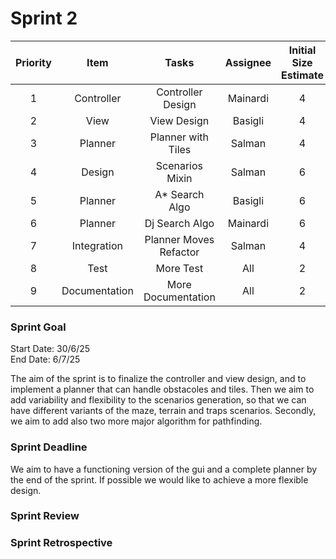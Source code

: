 # Sprint 2

| Priority |     Item      |         Tasks          | Assignee | Initial Size Estimate | Day 1 | Day 2 | Day 3 | Day 4 | Day 5 | Day 6 | Day 7 |
|:--------:|:-------------:|:----------------------:|:--------:|:---------------------:|:-----:|:-----:|:-----:|:-----:|:-----:|:-----:|:-----:|
|    1     |  Controller   |   Controller Design    | Mainardi |           4           |   2   |   0   |   0   |   0   |   0   |   0   |   0   |
|    2     |     View      |      View Design       | Basigli  |           4           |   2   |   0   |   0   |   0   |   0   |   0   |   0   |
|    3     |    Planner    |   Planner with Tiles   |  Salman  |           4           |   2   |   0   |   0   |   0   |   0   |   0   |   0   |
|    4     |    Design     |    Scenarios Mixin     |  Salman  |           6           |   6   |   6   |   4   |   2   |   0   |   0   |   0   |
|    5     |    Planner    |     A* Search Algo     | Basigli  |           6           |   6   |   6   |   4   |   2   |   0   |   0   |   0   |
|    6     |    Planner    |     Dj Search Algo     | Mainardi |           6           |   6   |   6   |   4   |   2   |   0   |   0   |   0   |
|    7     |  Integration  | Planner Moves Refactor |  Salman  |           4           |   4   |   4   |   4   |   4   |   4   |   0   |   0   |
|    8     |     Test      |       More Test        |   All    |           2           |   2   |   2   |   0   |   0   |   0   |   0   |   0   |
|    9     | Documentation |   More Documentation   |   All    |           2           |   2   |   2   |   2   |   0   |   0   |   0   |   0   |


### Sprint Goal
Start Date: 30/6/25
<br/>
End Date: 6/7/25

The aim of the sprint is to finalize the controller and view design, and to implement a planner that can handle obstacoles and tiles.
Then we aim to add variability and flexibility to the scenarios generation, so that we can have different variants of the maze, terrain and traps scenarios.
Secondly, we aim to add also two more major algorithm for pathfinding.

### Sprint Deadline
We aim to have a functioning version of the gui and a complete planner by the end of the sprint.
If possible we would like to achieve a more flexible design.

### Sprint Review


### Sprint Retrospective

